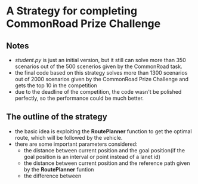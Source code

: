 # A Strategy for completing CommonRoad Prize Challenge

## Notes

- *student.py* is just an initial version, but it still can solve more than 350 scenarios out of the 500 scenerios given by the CommonRoad task.
- the final code based on this strategy solves more than 1300 scenarios out of 2000 scenarios given by the CommonRoad Prize Challenge and gets the top 10 in the competition
- due to the deadline of the competition, the code wasn't be polished perfectly, so the performance could be much better.

## The outline of the strategy
- the basic idea is exploiting the **RoutePlanner** function to get the optimal route, which will be followed by the vehicle.
- there are some important parameters considered: 
  - the distance between current position and the goal position(if the goal position is an interval or point instead of a lanet id)
  - the distance between current position and the reference path given by the **RoutePlanner** funtion
  - the difference between
